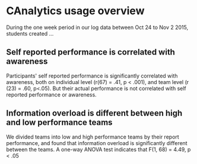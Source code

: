 # CAnalytics usage overview




During the one week period in our log data between Oct 24 to Nov 2 2015, students created ...

## Self reported performance is correlated with awareness
Participants' self reported performance is significantly correlated with awareness, both on individual level (r(67) = .41, p < .001), and team level (r (23) = .60, p<.05). But their actual performance is not correlated with self reported performance or awareness.

## Information overload is different between high and low performance teams
We divided teams into low and high performance teams by their report performance, and found that information overload is significantly different between the teams. A one-way ANOVA test indicates that F(1, 68) = 4.49, p < .05
